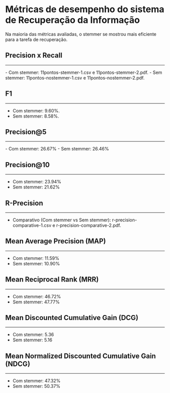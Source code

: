 # Métricas de desempenho do sistema de Recuperação da Informação
Na maioria das métricas avaliadas, o stemmer se mostrou mais eficiente para a tarefa de recuperação.

## Precision x Recall
<hr/>
- Com stemmer: 11pontos-stemmer-1.csv e 11pontos-stemmer-2.pdf.
- Sem stemmer: 11pontos-nostemmer-1.csv e 11pontos-nostemmer-2.pdf.

## F1
<hr/>

- Com stemmer: 9.60%.
- Sem stemmer: 8.58%.

## Precision@5
<hr/>
- Com stemmer: 26.67%
- Sem stemmer: 26.46%

## Precision@10
<hr/>

- Com stemmer: 23.94%
- Sem stemmer: 21.62%


## R-Precision
<hr/>

- Comparativo (Com stemmer vs Sem stemmer): r-precision-comparative-1.csv e r-precision-comparative-2.pdf.

## Mean Average Precision (MAP)
<hr/>

- Com stemmer: 11.59% 
- Sem stemmer: 10.90%

## Mean Reciprocal Rank (MRR)
<hr/>

- Com stemmer: 46.72%
- Sem stemmer: 47.77%

## Mean Discounted Cumulative Gain (DCG)
<hr/>

- Com stemmer: 5.36
- Sem stemmer: 5.16

## Mean Normalized Discounted Cumulative Gain (NDCG)
<hr/>

- Com stemmer: 47.32%
- Sem stemmer: 50.37%